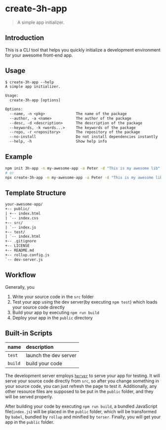 # create-3h-app

> A simple app initializer.

## Introduction

This is a CLI tool that helps you quickly initialize a development environment for your awesome front-end app.

## Usage

```txt
$ create-3h-app --help
A simple app initializer.

Usage:
  create-3h-app [options]

Options:
  --name, -n <pkg>              The name of the package
  --author, -a <name>           The author of the package
  --desc, -d <description>      The description of the package
  --keywords, -k <words...>     The keywords of the package
  --repo, -r <repository>       The repository of the package
  --no-install                  Do not install dependencies instantly
  --help, -h                    Show help info

```

## Example

```bash
npm init 3h-app -n my-awesome-app -a Peter -d "This is my awesome lib"
# or
npx create-3h-app -n my-awesome-app -a Peter -d "This is my awesome lib"
```

## Template Structure

```txt
your-awesome-app/
+-- public/
| +-- index.html
| `-- index.css
+-- src/
| `-- index.js
+-- test/
| `-- index.html
+-- .gitignore
+-- LICENSE
+-- README.md
+-- rollup.config.js
`-- dev-server.js
```

## Workflow

Generally, you

1. Write your source code in the `src` folder
2. Test your app using the dev server(by executing `npm test`) which loads your source code directly
3. Build your app by executing `npm run build`
4. Deploy your app in the `public` directory

## Built-in Scripts

| name    | description           |
|:--------|:----------------------|
| `test`  | launch the dev server |
| `build` | build your code       |

The development server employs [`herver`](https://github.com/huang2002/herver) to serve your app for testing. It will serve your source code directly from `src`, so after you change something in your source code, you can just refresh the page to test it. Additionally, any other resource files are supposed to be put in the `public` folder, and they will be served properly.

After building your code by executing `npm run build`, a bundled JavaScript file(`index.js`) will be placed in the `public` folder, which will be transformed by `babel`, bundled by `rollup` and minified by `terser`. Finally, you will get your app in the `public` folder.
